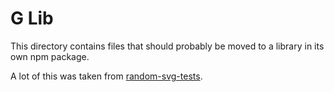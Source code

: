 # G Lib

This directory contains files that should probably be moved to a library in its own npm package.

A lot of this was taken from [random-svg-tests](https://github.com/TradeIdeasPhilip/random-svg-tests/tree/master/src).
